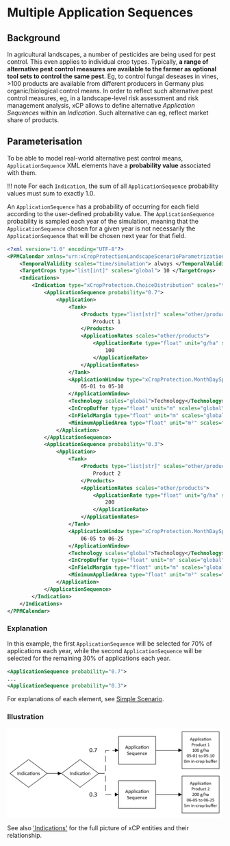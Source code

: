# Multiple Application Sequences

## Background
In agricultural landscapes, a number of pesticides are being used for pest control. This even applies to individual crop types. Typically, **a range of alternative pest control measures are available to the farmer as optional tool sets to control the same pest**. Eg, to control fungal deseases in vines, >100 products are available from different producers in Germany plus organic/biological control means. In order to reflect such alternative pest control measures, eg, in a landscape-level risk assessment and risk management analysis, xCP allows to define alternative *Application Sequences* within an *Indication*. Such alternative can eg, reflect market share of products. 

## Parameterisation
To be able to model real-world alternative pest control means, `ApplicationSequence` XML elements have a **probability value** associated with them.

!!! note
    For each `Indication`, the sum of all `ApplicationSequence` probability values must sum to exactly 1.0. 

An `ApplicationSequence` has a probability of occurring for each field according to the user-defined probability value. The `ApplicationSequence` probability is sampled each year of the simulation, meaning that the `ApplicationSequence` chosen for a given year is not necessarily the `ApplicationSequence` that will be chosen next year for that field.

``` xml
<?xml version="1.0" encoding="UTF-8"?>
<PPMCalendar xmlns="urn:xCropProtectionLandscapeScenarioParametrization">
    <TemporalValidity scales="time/simulation"> always </TemporalValidity>
    <TargetCrops type="list[int]" scales="global"> 10 </TargetCrops>
    <Indications>
        <Indication type="xCropProtection.ChoiceDistribution" scales="time/year, space/base_geometry">
            <ApplicationSequence probability="0.7">
                <Application>
                    <Tank>
                        <Products type="list[str]" scales="other/products">
                            Product 1
                        </Products>
                        <ApplicationRates scales="other/products">
                            <ApplicationRate type="float" unit="g/ha" scales="global">
                                100
                            </ApplicationRate>
                        </ApplicationRates>
                    </Tank>
                    <ApplicationWindow type="xCropProtection.MonthDaySpan" scales="global">
                        05-01 to 05-10
                    </ApplicationWindow>
                    <Technology scales="global">Technology</Technology>
                    <InCropBuffer type="float" unit="m" scales="global">0</InCropBuffer>
                    <InFieldMargin type="float" unit="m" scales="global">0</InFieldMargin>
                    <MinimumAppliedArea type="float" unit="m²" scales="global">0</MinimumAppliedArea>
                </Application>
            </ApplicationSequence>
            <ApplicationSequence probability="0.3">
                <Application>
                    <Tank>
                        <Products type="list[str]" scales="other/products">
                            Product 2
                        </Products>
                        <ApplicationRates scales="other/products">
                            <ApplicationRate type="float" unit="g/ha" scales="global">
                                200
                            </ApplicationRate>
                        </ApplicationRates>
                    </Tank>
                    <ApplicationWindow type="xCropProtection.MonthDaySpan" scales="global">
                        06-05 to 06-25
                    </ApplicationWindow>
                    <Technology scales="global">Technology</Technology>
                    <InCropBuffer type="float" unit="m" scales="global">5</InCropBuffer>
                    <InFieldMargin type="float" unit="m" scales="global">0</InFieldMargin>
                    <MinimumAppliedArea type="float" unit="m²" scales="global">0</MinimumAppliedArea>
                </Application>
            </ApplicationSequence>
        </Indication>
    </Indications>
</PPMCalendar>
```

### Explanation

In this example, the first `ApplicationSequence` will be selected for 70% of applications each year, while the second `ApplicationSequence` will be selected for the remaining 30% of applications each year.

``` xml
<ApplicationSequence probability="0.7">
...
<ApplicationSequence probability="0.3">
```

For explanations of each element, see [Simple Scenario](simple-scenario.md).

### Illustration

<img src="../img/multiple-application-sequences.PNG" alt="xCP parameterisation entities and their relationship" width="700"/>  

See also ['Indications'](../reference/glossary.md#indication) for the full picture of xCP entities and their relationship.
